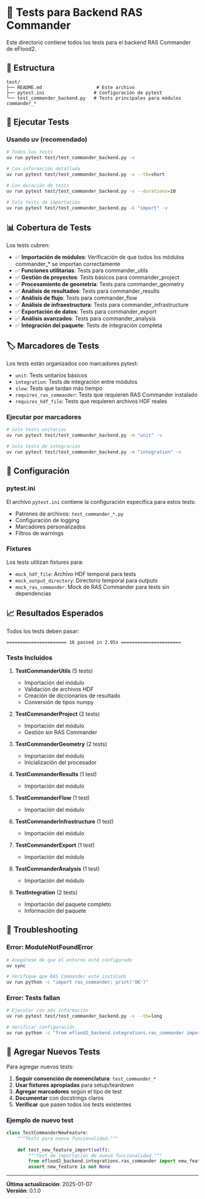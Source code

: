 # 🧪 Tests para Backend RAS Commander

Este directorio contiene todos los tests para el backend RAS Commander de eFlood2.

## 📁 Estructura

```
test/
├── README.md                    # Este archivo
├── pytest.ini                  # Configuración de pytest
└── test_commander_backend.py   # Tests principales para módulos commander_*
```

## 🚀 Ejecutar Tests

### Usando uv (recomendado)

```bash
# Todos los tests
uv run pytest test/test_commander_backend.py -v

# Con información detallada
uv run pytest test/test_commander_backend.py -v --tb=short

# Con duración de tests
uv run pytest test/test_commander_backend.py -v --durations=10

# Solo tests de importación
uv run pytest test/test_commander_backend.py -k "import" -v
```

## 📊 Cobertura de Tests

Los tests cubren:

- ✅ **Importación de módulos**: Verificación de que todos los módulos commander_* se importan correctamente
- ✅ **Funciones utilitarias**: Tests para commander_utils
- ✅ **Gestión de proyectos**: Tests básicos para commander_project
- ✅ **Procesamiento de geometría**: Tests para commander_geometry
- ✅ **Análisis de resultados**: Tests para commander_results
- ✅ **Análisis de flujo**: Tests para commander_flow
- ✅ **Análisis de infraestructura**: Tests para commander_infrastructure
- ✅ **Exportación de datos**: Tests para commander_export
- ✅ **Análisis avanzados**: Tests para commander_analysis
- ✅ **Integración del paquete**: Tests de integración completa

## 🏷️ Marcadores de Tests

Los tests están organizados con marcadores pytest:

- `unit`: Tests unitarios básicos
- `integration`: Tests de integración entre módulos
- `slow`: Tests que tardan más tiempo
- `requires_ras_commander`: Tests que requieren RAS Commander instalado
- `requires_hdf_file`: Tests que requieren archivos HDF reales

### Ejecutar por marcadores

```bash
# Solo tests unitarios
uv run pytest test/test_commander_backend.py -m "unit" -v

# Solo tests de integración
uv run pytest test/test_commander_backend.py -m "integration" -v
```

## 🔧 Configuración

### pytest.ini

El archivo `pytest.ini` contiene la configuración específica para estos tests:

- Patrones de archivos: `test_commander_*.py`
- Configuración de logging
- Marcadores personalizados
- Filtros de warnings

### Fixtures

Los tests utilizan fixtures para:

- `mock_hdf_file`: Archivo HDF temporal para tests
- `mock_output_directory`: Directorio temporal para outputs
- `mock_ras_commander`: Mock de RAS Commander para tests sin dependencias

## 📈 Resultados Esperados

Todos los tests deben pasar:

```
====================== 16 passed in 2.05s ======================
```

### Tests Incluidos

1. **TestCommanderUtils** (5 tests)
   - Importación del módulo
   - Validación de archivos HDF
   - Creación de diccionarios de resultado
   - Conversión de tipos numpy

2. **TestCommanderProject** (2 tests)
   - Importación del módulo
   - Gestión sin RAS Commander

3. **TestCommanderGeometry** (2 tests)
   - Importación del módulo
   - Inicialización del procesador

4. **TestCommanderResults** (1 test)
   - Importación del módulo

5. **TestCommanderFlow** (1 test)
   - Importación del módulo

6. **TestCommanderInfrastructure** (1 test)
   - Importación del módulo

7. **TestCommanderExport** (1 test)
   - Importación del módulo

8. **TestCommanderAnalysis** (1 test)
   - Importación del módulo

9. **TestIntegration** (2 tests)
   - Importación del paquete completo
   - Información del paquete

## 🐛 Troubleshooting

### Error: ModuleNotFoundError

```bash
# Asegúrese de que el entorno esté configurado
uv sync

# Verifique que RAS Commander esté instalado
uv run python -c "import ras_commander; print('OK')"
```

### Error: Tests fallan

```bash
# Ejecutar con más información
uv run pytest test/test_commander_backend.py -v --tb=long

# Verificar configuración
uv run python -c "from eflood2_backend.integrations.ras_commander import get_package_info; print(get_package_info())"
```

## 📝 Agregar Nuevos Tests

Para agregar nuevos tests:

1. **Seguir convención de nomenclatura**: `test_commander_*`
2. **Usar fixtures apropiadas** para setup/teardown
3. **Agregar marcadores** según el tipo de test
4. **Documentar** con docstrings claros
5. **Verificar** que pasen todos los tests existentes

### Ejemplo de nuevo test

```python
class TestCommanderNewFeature:
    """Tests para nueva funcionalidad."""
    
    def test_new_feature_import(self):
        """Test de importación de nueva funcionalidad."""
        from eflood2_backend.integrations.ras_commander import new_feature
        assert new_feature is not None
```

---

**Última actualización**: 2025-01-07  
**Versión**: 0.1.0
